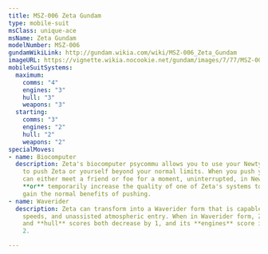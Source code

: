 ```yaml
---
title: MSZ-006 Zeta Gundam
type: mobile-suit
msClass: unique-ace
msName: Zeta Gundam
modelNumber: MSZ-006
gundamWikiLink: http://gundam.wikia.com/wiki/MSZ-006_Zeta_Gundam
imageURL: https://vignette.wikia.nocookie.net/gundam/images/7/77/MSZ-006_-_Zeta_Gundam_-_Front_View.jpg
mobileSuitSystems:
  maximum:
    comms: "4"
    engines: "3"
    hull: "3"
    weapons: "3"
  starting:
    comms: "3"
    engines: "2"
    hull: "2"
    weapons: "2"
specialMoves:
- name: Biocomputer
  description: Zeta's biocomputer psycommu allows you to use your Newtype abilities
    to push Zeta or yourself beyond your normal limits. When you push yourself, you
    can either meet a friend or foe for a moment, uninterrupted, in Newtype space,
    **or** temporarily increase the quality of one of Zeta's systems to 5. You still
    gain the normal benefits of pushing.
- name: Waverider
  description: Zeta can transform into a Waverider form that is capable of higher
    speeds, and unassisted atmospheric entry. When in Waverider form, Zeta's **weapons**
    and **hull** scores both decrease by 1, and its **engines** score increases by
    2.

---
```


